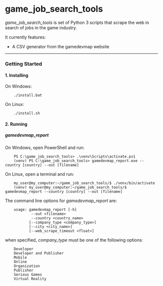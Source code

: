 game_job_search_tools
=======

_game_job_search_tools_ is set of Python 3 scripts that scrape the web in search of jobs in the game industry.

It currently features:

 - A CSV generator from the gamedevmap website


----------
### Getting Started

#### 1.  Installing

On Windows:

		./install.bat

On Linux:

		./install.sh


#### 2. Running

##### _gamedevmap_report_


On Windows, open PowerShell and run:

		
		PS C:\game_job_search_tools> .\venv\Scripts\activate.ps1
		(venv) PS C:\game_job_search_tools> gamedevmap_report.exe --country [country] --out [filename]

On Linux, open a terminal and run:

		my_user@my_computer:~/game_job_search_tools/$ ./venv/bin/activate
		(venv) my_user@my_computer:~/game_job_search_tools/$ gamedevmap_report --country [country] --out [filename]


The command line options for _gamedevmap_report_ are:

		usage: gamedevmap_report [-h] 
				--out <filename>
                --country <country_name>
               [--company_type <company_type>]
               [--city <city_name>]
               [--web_scrape_timeout <float>] 

when specified, _company_type_ must be one of the following options: 

		Developer
		Developer and Publisher
		Mobile
		Online
		Organization
		Publisher
		Serious Games
		Virtual Reality
